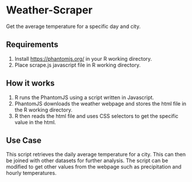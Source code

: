 # Weather-Scraper
Get the average temperature for a specific day and city.


## Requirements
1. Install https://phantomjs.org/ in your R working directory.
2. Place scrape.js javascript file in R working directory.

## How it works
1. R runs the PhantomJS using a script written in Javascript.
2. PhantomJS downloads the weather webpage and stores the html file in the R working directory.
3. R then reads the html file and uses CSS selectors to get the specific value in the html.

## Use Case
This script retrieves the daily average temperature for a city. This can then be joined with other datasets for further analysis. The script can be modified to get other values from the webpage such as precipitation and hourly temperatures.
